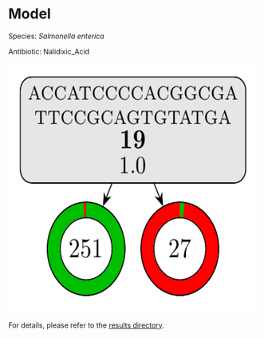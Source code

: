 
# Model

Species: *Salmonella enterica*

Antibiotic: Nalidixic_Acid

<img src="./model.png" width=500 height=500 />

For details, please refer to the [results directory](../../../../../results/cart_b/salmonella%20enterica/nalidixic_acid/repeat_1/).

